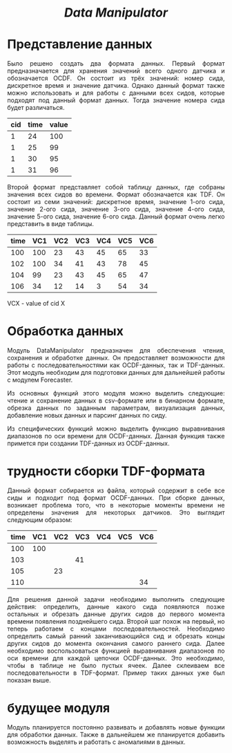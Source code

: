 ***<h1 align = "center">Data Manipulator</a>***

# Представление данных

<p align = "justify">
Было решено создать два формата данных. Первый формат предназначается для хранения значений всего одного датчика и обозначается OCDF. Он состоит из трёх значений: номер сида, дискретное время и значение датчика. Однако данный формат также можно использовать и для работы с данными всех сидов, которые подходят под данный формат данных. Тогда значение номера сида будет различаться.  
</p>

|cid|time|value|
|---|----|-----|
|1|24|100|
|1|25|99|
|1|30|95|
|1|31|96|

<p align = "justify">
Второй формат представляет собой таблицу данных, где собраны значения всех сидов во времени. Формат обозначается как TDF. Он состоит из семи значений: дискретное время, значение 1-ого сида, значение 2-ого сида, значение 3-ого сида, значение 4-ого сида, значение 5-ого сида, значение 6-ого сида. Данный формат очень легко представить в виде таблицы. 
</p>

|time|VC1|VC2|VC3|VC4|VC5|VC6|
|----|---|---|---|---|---|---|
|100|100|23|43|45|65|33|
|102|100|34|41|43|78|45|
|104|99|23|43|45|65|47|
|106|34|12|14|3|54|34|

VCX - value of cid X 

# Обработка данных

<p align = "justify">
Модуль DataManipulator предназначен для обеспечения чтения, сохранения и обработке данных. Он предоставляет возможности для работы с последовательностями как OCDF-данных, так и TDF-данных. Этот модуль необходим для подготовки данных для дальнейшей работы с модулем Forecaster.
</p>

<p align = "justify">
Из основных функций этого модуля можно выделить следующие: чтение и сохранение данных в csv-формате или в бинарном формате, обрезка данных по заданным параметрам, визуализация данных, добавление новых данных и парсинг данных по сиду.
</p>

<p align = "justify">
Из специфических функций можно выделить функцию выравнивания диапазонов по оси времени для OCDF-данных. Данная функция также примется при создании TDF-данных из OCDF-данных.
</p>

# трудности сборки TDF-формата

<p align = "justify">
Данный формат собирается из файла, который содержит в себе все сиды и подходит под формат OCDF-данных. При сборке данных, возникает проблема того, что в некоторые моменты времени не определены значения для некоторых датчиков. Это выглядит следующим образом:
</p>

|time|VC1|VC2|VC3|VC4|VC5|VC6|
|----|---|---|---|---|---|---|
|100|100||||||
|103|||41||||
|105||23||||
|110||||||34|

<p align = "justify">
Для решения данной задачи необходимо выполнить следующие действия: определить, данные какого сида появляются позже остальных и обрезать данные других сидов до первого момента времени появления позднейшего сида. Второй шаг похож на первый, но теперь работаем с концами последовательностей. Необходимо определить самый ранний заканчивающийся сид и обрезать концы других сидов до момента окончания самого раннего сида. Далее необходимо воспользоваться функцией выравнивания диапазонов по оси времени для каждой цепочки OCDF-данных. Это необходимо, чтобы в таблице не было пустых ячеек. Далее склеиваем все последовательности в TDF-формат. Пример таких данных уже был показан выше.
</p>

# будущее модуля

<p align = "justify">
Модуль планируется постоянно развивать и добавлять новые функции для обработки данных. Также в дальнейшем же планируется добавить возможность выделять и работать с аномалиями в данных. 
</p>